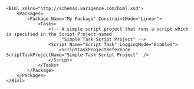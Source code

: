 	<Biml xmlns="http://schemas.varigence.com/biml.xsd">	    <Packages>	        <Package Name="My Package" ConstraintMode="Linear">	            <Tasks>							<!-- A simple script project that runs a script which is specified in the Script Project named 						 "Simple Task Script Project" -->					<Script Name="Script Task" LoggingMode="Enabled">  						<ScriptTaskProjectReference ScriptTaskProjectName="Simple Task Script Project"  />					</Script>	            </Tasks>	        </Package>	    </Packages>	</Biml>
